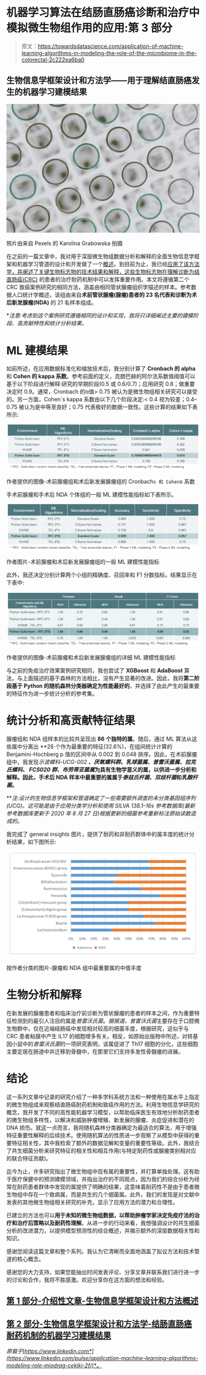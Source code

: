 # 机器学习算法在结肠直肠癌诊断和治疗中模拟微生物组作用的应用:第 3 部分

> 原文：<https://towardsdatascience.com/application-of-machine-learning-algorithms-in-modeling-the-role-of-the-microbiome-in-the-colorectal-2c222ea6ba0>

## 生物信息学框架设计和方法学——用于理解结直肠癌发生的机器学习建模结果

![](img/8fe171879fa856e6fe4a7c30b578e5e9.png)

照片由来自 Pexels 的 Karolina Grabowska 拍摄

在之前的一篇文章中，我对用于深层微生物组数据分析和解释的全面生物信息学框架和机器学习管道的设计和开发做了一个[概述](https://medium.com/@cekikjmiodrag/application-of-machine-learning-algorithms-in-modeling-the-role-of-the-microbiome-in-the-colorectal-4426d5e19c2b)。到目前为止，我已经[应用了该方法学，并阐述了关键生物标志物的技术结果和解释，这些生物标志物在理解诊断为结直肠癌(CRC)](https://medium.com/@cekikjmiodrag/application-of-machine-learning-algorithms-in-modeling-the-role-of-the-microbiome-in-the-colorectal-c0c4f41d860b) 的患者的治疗耐药机制中可以发挥重要作用。本文将遵循第二个 CRC 致癌案例研究的相同方法，涵盖由相同管状腺瘤组织学描述的样本。参考数据人口统计学概述，该组由来自**术前管状腺瘤(腺瘤)**患者的 23 名代表和诊断为术后**新发腺瘤(NDA)** 的 21 名样本组成。

**注意:考虑到这个案例研究遵循相同的设计和实现，我将只详细阐述主要的建模阶段、高贡献特性和统计分析结果。*

# ML 建模结果

如前所述，在应用数据标准化和缩放技术后，我分别计算了 **Cronbach 的 alpha** 和 **Cohen 的 kappa 系数**。参考前面的定义，克朗巴赫的阿尔法系数值阈值可以基于以下阶段进行解释:研究的早期阶段(0.5 或 0.6/0.7)；应用研究 0.8；做重要决定时 0.9。通常，Cronbach 的α值> 0.75 被认为是微生物组相关研究可以接受的。另一方面，Cohen`s kappa 系数由以下几个阶段决定:< 0.4 视为较差；0.4–0.75 被认为是中等至良好；0.75 代表极好的数据一致性。这些计算的结果如下表所示:

![](img/66c2404b138027cfe075187ae62da746.png)

作者提供的图像-术前腺瘤组和术后新发展腺瘤组的 Cronbach`s 和 Cohen`s 系数

手术前腺瘤和手术后 NDA 个体组的一般 ML 建模性能指标如下表所示。

![](img/34cb11a20ffcf26aa801ff33232b14a9.png)

作者图片-术前腺瘤和术后新发展腺瘤组的一般 ML 建模性能指标

此外，我还决定分别计算两个小组的精确度、召回率和 F1 分数指标。结果显示在下表中:

![](img/437d02d8156169611b4129698e747bfe.png)

作者提供的图像-术前腺瘤和术后新发展腺瘤组的详细 ML 建模性能指标

与之前的免疫治疗效果案例研究相同，我也尝试了 **XGBoost** 和 **AdaBoost** 算法，与上面描述的基于森林的方法相比，没有产生显著的改进。因此，我将**第二阶段基于 Python 的随机森林分类器确定为性能最好的**，并选择了由此产生的最重要的特征作为进一步统计分析的参考集。

# 统计分析和高贡献特征结果

腺瘤组和 NDA 组样本的比较共呈现出 **86 个独特的属**。随后，通过 ML 算法从这些属中分离出 **28 个作为最重要的特征(32.6%)，在组间统计计算的 Benjamini-Hochberg p 值的区间中从 0.002 到 0.048 排序。因此，在术前腺瘤组中，我发现*示波螺科-UCG-002* **、*厌氧螺科群*、*乳球菌属*、*普雷沃菌属*、*拉克氏螺科*、 *FCS020 群*、*布劳蒂亚菌属*为具有生物学意义的属，以供进一步分析和解释。因此，手术后 NDA 样本中最重要的属属于*泰兹氏杆菌*、*双歧杆菌*和*乳酸杆菌*。**

***注:设计的生物信息学框架和管道确定了一些需要额外调查的未分类基因组序列(UCG)。这可能是由于应用分类学分析和使用 SILVA 138.1–16s 参考数据库(最新参考数据库更新于 2020 年 8 月 27 日)根据更新的细菌参考重新标注原始读数造成的。*

我完成了 general insights 图片，提供了耐药和非耐药群体中的属丰度的统计分析结果，如下图所示:

![](img/6acfa2a572611795d9b6582d160e2aa9.png)

按作者分类的图片-腺瘤和 NDA 组中最重要属的中值丰度

# 生物分析和解释

在新发展的腺瘤患者和临床治疗前诊断为管状腺瘤的患者的样本之间，作为重要特征检测到的最引人注目的属是*普雷沃氏菌*。*据报道，普雷沃氏菌*主要存在于口腔微生物群中，仅在近端结肠癌中发现相对较高的细菌丰度，根据研究，这似乎与 CRC 患者粘膜中产生 IL17 的细胞增多有关。相反，如原始出版物中所述，对转基因小鼠中的*普雷沃氏菌*的一项研究表明，该属促进了 Th17 细胞的分化，这些细胞主要定居在肠道中并迁移到骨髓中，在那里它们支持多发性骨髓瘤的进展。

# 结论

这一系列文章中记录的研究介绍了一种多学科系统方法和一种使用在属水平上指定的微生物组成来观察结直肠癌耐药机制和致癌作用的方法。利用生物信息学研究的概念，我开发了不同的高性能机器学习模型，以帮助临床医生有效地分析耐药患者的微生物组多样性，以解决和威胁肿瘤增殖、新发展的腺瘤、炎症促进和潜在的 DNA 损伤。就这一点而言，我将随机森林分类器确定为最适合的算法，用于增强特征重要性解释的后续技术。使用随机算法的性质进一步观察了从模型中获得的重要特征相关性，其中我检索了额外的数据见解和变量的重要性等级。此外，我结合了共生细菌分析来研究特征的相关性和相互作用(与特定耐药性或腺瘤类别相对应的联合特征贡献)。

迄今为止，许多研究指出了微生物组中现有属的重要性，并打算单独处理。这有助于医疗保健中的预测建模领域，并指出治疗的不同观点，因为我们的综合分析为经常在耐药患者群体中发现的属提供了明确的结果，这意味着耐药性不是由于患者微生物组中存在一个致病属，而是共生的几个细菌属。此外，我们的发现是对文献中发表的其他微生物组相关研究的补充，显示了应用方法的潜力和合理性。

已建立的方法也可以**用于未知的微生物组数据，以帮助肿瘤学家决定免疫疗法的治疗和治疗后策略以及耐药性理解**。从进一步的行动来看，我想强调设计的共生细菌分析的改进潜力，以提供模型预测性的综合概述，并揭示额外的深层数据相关性和知识。

感谢您阅读这篇文章和整个系列。我认为它清晰而全面地涵盖了拟议方法和技术管道的核心概念。

感谢您的大力支持，如果您能抽出时间发表评论、分享文章并联系我们进行进一步的讨论和合作，我将不胜感激。欢迎分享你在这方面的想法和经验。

## [第 1 部分-介绍性文章-生物信息学框架设计和方法概述](https://medium.com/@cekikjmiodrag/application-of-machine-learning-algorithms-in-modeling-the-role-of-the-microbiome-in-the-colorectal-4426d5e19c2b)

## [第 2 部分-生物信息学框架设计和方法学-结肠直肠癌耐药机制的机器学习建模结果](https://medium.com/@cekikjmiodrag/application-of-machine-learning-algorithms-in-modeling-the-role-of-the-microbiome-in-the-colorectal-c0c4f41d860b)

*原载于*[*https://www.linkedin.com*](https://www.linkedin.com/pulse/application-machine-learning-algorithms-modeling-role-miodrag-cekikj-2f/)*。*